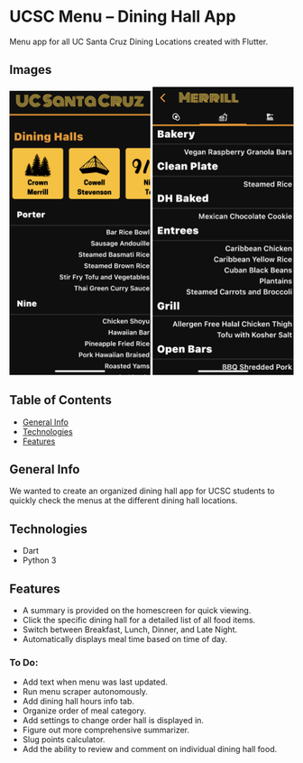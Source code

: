 # UCSC Menu – Dining Hall App

Menu app for all UC Santa Cruz Dining Locations created with Flutter.

## Images

<img src="./images/homescreen.PNG" alt="Homescreen" width="250"/> <img src="./images/merrill.PNG" alt="Merrill" width="250"/>

## Table of Contents
* [General Info](#general-info)
* [Technologies](#technologies)
* [Features](#features)

## General Info

We wanted to create an organized dining hall app for UCSC students to quickly check the menus at the different dining hall locations.

## Technologies

* Dart
* Python 3

## Features
* A summary is provided on the homescreen for quick viewing.
* Click the specific dining hall for a detailed list of all food items.
* Switch between Breakfast, Lunch, Dinner, and Late Night.
* Automatically displays meal time based on time of day.

### To Do:
* Add text when menu was last updated.
* Run menu scraper autonomously.
* Add dining hall hours info tab.
* Organize order of meal category.
* Add settings to change order hall is displayed in.
* Figure out more comprehensive summarizer.
* Slug points calculator.
* Add the ability to review and comment on individual dining hall food.
